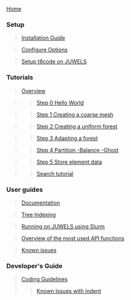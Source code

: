 [Home](https://github.com/holke/t8code/wiki)

### Setup

 > [Installation Guide](https://github.com/holke/t8code/wiki/Installation)

 > [Configure Options](https://github.com/holke/t8code/wiki/Configure-Options)

 > [Setup t8code on JUWELS](https://github.com/holke/t8code/wiki/Setting-up-t8code-on-JUWELS)

### Tutorials

 > [Overview](https://github.com/holke/t8code/wiki/Tutorial---Overview)

 >> [Step 0   Hello World](https://github.com/holke/t8code/wiki/Step-0---Hello-World)

 >> [Step 1   Creating a coarse mesh](https://github.com/holke/t8code/wiki/Step-1---Creating-a-coarse-mesh)

 >> [Step 2   Creating a uniform forest](https://github.com/holke/t8code/wiki/Step-2---Creating-a-uniform-forest)

 >> [Step 3   Adapting a forest](https://github.com/holke/t8code/wiki/Step-3---Adapting-a-forest)

 >> [Step 4   Partition,-Balance,-Ghost](https://github.com/holke/t8code/wiki/Step-4---Partition,-Balance,-Ghost)

 >> [Step 5   Store element data](https://github.com/holke/t8code/wiki/Step-5---Store-element-data)

 >> [Search tutorial](https://github.com/holke/t8code/wiki/Tutorial:-Search)

### User guides

 > [Documentation](https://github.com/holke/t8code/wiki/documentation)

 > [Tree Indexing](https://github.com/holke/t8code/wiki/Tree-indexing)

 > [Running on JUWELS using Slurm](https://github.com/holke/t8code/wiki/Setting-up-t8code-on-JUWELS-(or-other-Slurm-based-systems))

 > [Overview of the most used API functions](https://github.com/holke/t8code/wiki/The-most-important-API-functions)

 > [Known issues](https://github.com/holke/t8code/wiki/Known-issues)

### Developer's Guide

 > [Coding Guidelines](https://github.com/holke/t8code/wiki/Coding-Guideline)
 > > [Known Issues with indent](https://github.com/holke/t8code/wiki/Known-issues-with-the-indent-script)